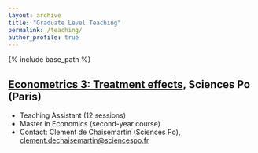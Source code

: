 ```yaml
---
layout: archive
title: "Graduate Level Teaching"
permalink: /teaching/
author_profile: true
---
```


{% include base_path %}

<a href="https://syllabus.sciencespo.fr/cours/202410/247601.html" target="_blank">Econometrics 3: Treatment effects</a>, Sciences Po (Paris)
-----
* Teaching Assistant (12 sessions)
* Master in Economics (second-year course)
* Contact: Clement de Chaisemartin (Sciences Po), <a href="mailto:clement.dechaisemartin@sciencespo.fr">clement.dechaisemartin@sciencespo.fr</a> 
